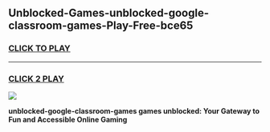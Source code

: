
## Unblocked-Games-unblocked-google-classroom-games-Play-Free-bce65
<h3>
<a href="https://premium76.site?title=unblocked-google-classroom-games&ref=18A1">CLICK TO PLAY</a></h3>
<hr>

<h3>
<a href="https://premium76.site?title=unblocked-google-classroom-games&ref=18A1">CLICK 2 PLAY</a>
  
</h3>

<a href="https://premium76.site?title=unblocked-google-classroom-games&ref=18A1"><img src="https://clearcache.store/games.png"></a>


**unblocked-google-classroom-games games unblocked: Your Gateway to Fun and Accessible Online Gaming**
